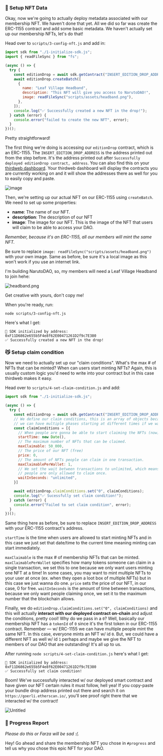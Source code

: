 ### 👾 Setup NFT Data

Okay, now we're going to actually deploy metadata associated with our membership NFT. We haven't done that yet. All we did so far was create the ERC-1155 contract and add some basic metadata. We haven't actually set up our membership NFTs, let's do that!

Head over to `scripts/3-config-nft.js` and add in:

```jsx
import sdk from "./1-initialize-sdk.js";
import { readFileSync } from "fs";

(async () => {
  try {
    const editionDrop = await sdk.getContract("INSERT_EDITION_DROP_ADDRESS", "edition-drop");
    await editionDrop.createBatch([
      {
        name: "Leaf Village Headband",
        description: "This NFT will give you access to NarutoDAO!",
        image: readFileSync("scripts/assets/headband.png"),
      },
    ]);
    console.log("✅ Successfully created a new NFT in the drop!");
  } catch (error) {
    console.error("failed to create the new NFT", error);
  }
})();
```

Pretty straightforward!

The first thing we're doing is accessing our `editionDrop` contract, which is an ERC-1155. The `INSERT_EDITION_DROP_ADDRESS` is the address printed out from the step before. It's the address printed out after `Successfully deployed editionDrop contract, address`.
You can also find this on your [thirdweb dashboard](https://thirdweb.com/dashboard?utm_source=buildspace). Your thirdweb dashboard will display the contracts you are currently working on and it will show the addresses there as well for you to easily copy and paste.

![image](https://i.imgur.com/nzvJpQb.png)


Then, we're setting up our actual NFT on our ERC-1155 using `createBatch`. We need to set up some properties:

- **name**: The name of our NFT.
- **description**: The description of our NFT
- **image**: The image for our NFT. This is the image of the NFT that users will claim to be able to access your DAO.

*Remember, because it's an ERC-1155, all our members will mint the same NFT.*

Be sure to replace `image: readFileSync("scripts/assets/headband.png")` with your own image. Same as before, be sure it's a local image as this won't work if you use an internet link.

I'm building NarutoDAO, so, my members will need a Leaf Village Headband to join hehe:

![headband.png](https://i.imgur.com/1F5I12o.png)

Get creative with yours, don't copy me!

When you're ready, run:

```plaintext
node scripts/3-config-nft.js
```

Here's what I get:

```plaintext
👋 SDK initialized by address: 0xF11D6862e655b5F4e8f62E00471261D2f9c7E380
✅ Successfully created a new NFT in the drop!
```

### 😼 Setup claim condition

Now we need to actually set up our "claim conditions". What's the max # of NFTs that can be minted? When can users start minting NFTs? Again, this is usually custom logic you'd need to write into your contract but in this case thirdweb makes it easy. 

Head over to `scripts/4-set-claim-condition.js` and add:

```jsx
import sdk from "./1-initialize-sdk.js";

(async () => {
  try {
    const editionDrop = await sdk.getContract("INSERT_EDITION_DROP_ADDRESS", "edition-drop");
    // We define our claim conditions, this is an array of objects because
    // we can have multiple phases starting at different times if we want to
    const claimConditions = [{
      // When people are gonna be able to start claiming the NFTs (now)
      startTime: new Date(),
      // The maximum number of NFTs that can be claimed.
      maxClaimable: 50_000,
      // The price of our NFT (free)
      price: 0,
      // The amount of NFTs people can claim in one transaction.
      maxClaimablePerWallet: 1,
      // We set the wait between transactions to unlimited, which means
      // people are only allowed to claim once.
      waitInSeconds: "unlimited",
    }]

    await editionDrop.claimConditions.set("0", claimConditions);
    console.log("✅ Sucessfully set claim condition!");
  } catch (error) {
    console.error("Failed to set claim condition", error);
  }
})();
```

Same thing here as before, be sure to replace `INSERT_EDITION_DROP_ADDRESS` with your ERC-1155 contract's address.

`startTime` is the time when users are allowed to start minting NFTs and in this case we just set that date/time to the current time meaning minting can start immediately.

`maxClaimable` is the max # of membership NFTs that can be minted. `maxClaimablePerWallet` specifies how many tokens someone can claim in a single transaction, we set this to one because we only want users minting one NFT at a time! In some cases, you may want to mint multiple NFTs to your user at once (ex. when they open a loot box of multiple NFTs) but in this case we just wanna do one. `price` sets the price of our NFT, in our case, 0 for free. `waitInSeconds` is the amount of time between transactions, because we only want people claiming once, we set it to the maximum number that the blockchain allows.

Finally, we do `editionDrop.claimConditions.set("0", claimConditions)` and this will actually **interact with our deployed contract on-chain** and adjust the conditions, pretty cool! Why do we pass in a `0`? Well, basically our membership NFT has a `tokenId` of `0` since it's the first token in our ERC-1155 contract. Remember — w/ ERC-1155 we can have multiple people mint the same NFT. In this case, everyone mints an NFT w/ id `0`. But, we could have a different NFT as well w/ id `1` perhaps and maybe we give the NFT to members of our DAO that are outstanding! It's all up to us.

After running `node scripts/4-set-claim-condition.js` here's what I get:

```
👋 SDK initialized by address: 0xF11D6862e655b5F4e8f62E00471261D2f9c7E380
✅ Successfully set claim condition!
```

Boom! We've successfully interacted w/ our deployed smart contract and have given our NFT certain rules it must follow, hell yea! If you copy-paste your bundle drop address printed out there and search it on `https://goerli.etherscan.io/`, you'll see proof right there that we interacted w/ the contract!

![Untitled](https://i.imgur.com/6sRMQpA.png)

### 🚨 Progress Report

*Please do this or Farza will be sad :(.*

Hey! Go ahead and share the membership NFT you chose in `#progress` and tell us why you chose this epic NFT for your DAO. 
